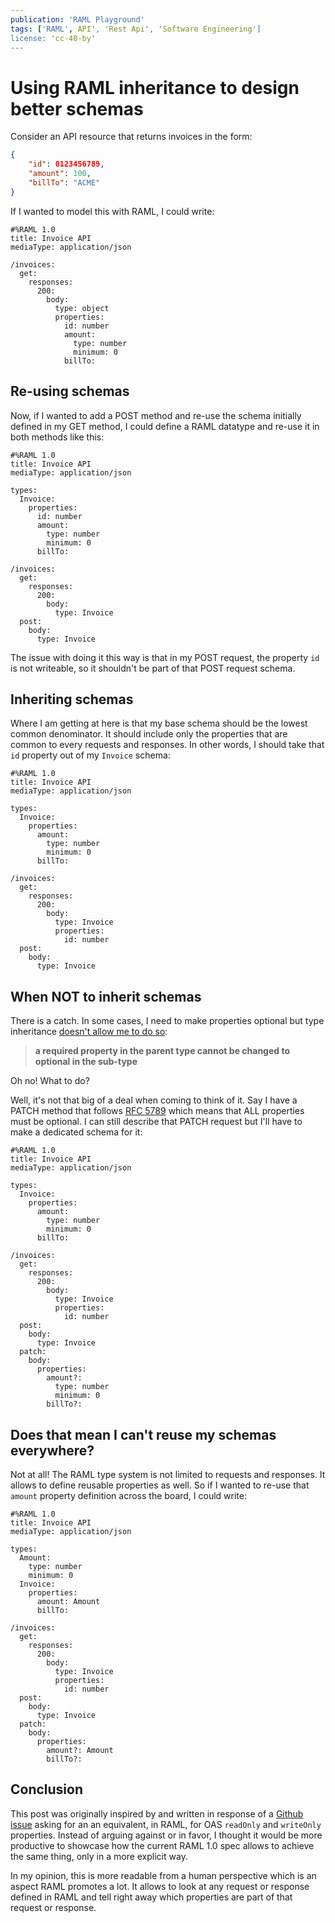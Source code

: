 ```yaml
---
publication: 'RAML Playground'
tags: ['RAML', API', 'Rest Api', 'Software Engineering']
license: 'cc-40-by'
---
```


# Using RAML inheritance to design better schemas

Consider an API resource that returns invoices in the form:

```json
{
    "id": 0123456789,
    "amount": 100,
    "billTo": "ACME"
}
```

If I wanted to model this with RAML, I could write:

```raml
#%RAML 1.0
title: Invoice API
mediaType: application/json

/invoices:
  get:
    responses:
      200:
        body:
          type: object
          properties:
            id: number
            amount:
              type: number
              minimum: 0
            billTo:

```

## Re-using schemas

Now, if I wanted to add a POST method and re-use the schema initially defined in my GET method, I could define a RAML datatype and re-use it in both methods like this:

```raml
#%RAML 1.0
title: Invoice API
mediaType: application/json

types:
  Invoice:
    properties:
      id: number
      amount:
        type: number
        minimum: 0
      billTo:

/invoices:
  get:
    responses:
      200:
        body:
          type: Invoice
  post:
    body:
      type: Invoice

```

The issue with doing it this way is that in my POST request, the property `id` is not writeable, so it shouldn't be part of that POST request schema.

## Inheriting schemas

Where I am getting at here is that my base schema should be the lowest common denominator. It should include only the properties that are common to every requests and responses. In other words, I should take that `id` property out of my `Invoice` schema:

```raml
#%RAML 1.0
title: Invoice API
mediaType: application/json

types:
  Invoice:
    properties:
      amount:
        type: number
        minimum: 0
      billTo:

/invoices:
  get:
    responses:
      200:
        body:
          type: Invoice
          properties:
            id: number
  post:
    body:
      type: Invoice

```

## When NOT to inherit schemas

There is a catch. In some cases, I need to make properties optional but type inheritance [doesn't allow me to do so](https://github.com/raml-org/raml-spec/blob/master/versions/raml-10/raml-10.md#object-type-specialization):

> **a required property in the parent type cannot be changed to optional in the sub-type**

Oh no! What to do? 

Well, it's not that big of a deal when coming to think of it. Say I have a PATCH method that follows [RFC 5789](https://tools.ietf.org/html/rfc5789) which means that ALL properties must be optional. I can still describe that PATCH request but I'll have to make a dedicated schema for it:

```raml
#%RAML 1.0
title: Invoice API
mediaType: application/json

types:
  Invoice:
    properties:
      amount:
        type: number
        minimum: 0
      billTo:

/invoices:
  get:
    responses:
      200:
        body:
          type: Invoice
          properties:
            id: number
  post:
    body:
      type: Invoice
  patch:
    body:
      properties:
        amount?:
          type: number
          minimum: 0
        billTo?:

```

## Does that mean I can't reuse my schemas everywhere?

Not at all! The RAML type system is not limited to requests and responses. It allows to define reusable properties as well. So if I wanted to re-use that `amount` property definition across the board, I could write:

```raml
#%RAML 1.0
title: Invoice API
mediaType: application/json

types:
  Amount:
    type: number
    minimum: 0
  Invoice:
    properties:
      amount: Amount
      billTo:

/invoices:
  get:
    responses:
      200:
        body:
          type: Invoice
          properties:
            id: number
  post:
    body:
      type: Invoice
  patch:
    body:
      properties:
        amount?: Amount
        billTo?:

```

## Conclusion

This post was originally inspired by and written in response of a [Github issue](https://github.com/raml-org/raml-spec/issues/610) asking for an an equivalent, in RAML, for OAS `readOnly` and `writeOnly` properties. Instead of arguing against or in favor, I thought it would be more productive to showcase how the current RAML 1.0 spec allows to achieve the same thing, only in a more explicit way. 

In my opinion, this is more readable from a human perspective which is an aspect RAML promotes a lot. It allows to look at any request or response defined in RAML and tell right away which properties are part of that request or response.

